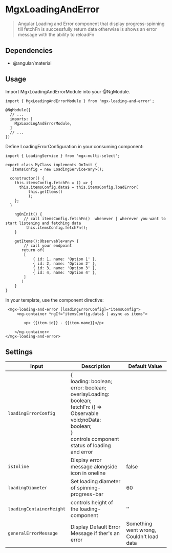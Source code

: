 # MgxLoadingAndError

> Angular Loading and Error component that display progress-spinning till fetchFn is successfully return data otherwise is shows an error message with the ability to reloadFn

## Dependencies

- @angular/material

## Usage

Import MgxLoadingAndErrorModule into your @NgModule.

```
import { MgxLoadingAndErrorModule } from 'mgx-loading-and-error';

@NgModule({
  // ...
  imports: [
    MgxLoadingAndErrorModule,
  ]
  // ...
})
```

Define LoadingErrorConfiguration in your consuming component:

```
import { LoadingService } from 'mgx-multi-select';

export class MyClass implements OnInit {
   itemsConfig = new LoadingService<any>();

  constructor() {
    this.itemsConfig.fetchFn = () => {
      this.itemsConfig.data$ = this.itemsConfig.loadError(
          this.getItems()
          );
    };
  }

    ngOnInit() {
        // call itemsConfig.fetchFn()  whenever | wherever you want to start listening and fetching data
         this.itemsConfig.fetchFn();
    }

    getItems():Observable<any> {
        // call your endpoint 
       return of(
        [
            { id: 1, name: 'Option 1' },
            { id: 2, name: 'Option 2' },
            { id: 3, name: 'Option 3' },
            { id: 4, name: 'Option 4' },
        ]
       )
    }
}
```
 In your template, use the component directive:

```
 <mgx-loading-and-error [loadingErrorConfig]="itemsConfig">
     <ng-container *ngIf="itemsConfig.data$ | async as items">
          
        <p> {{item.id}} - {{item.name}}</p>

    </ng-container>
</mgx-loading-and-error>

```

## Settings

| Input | Description | Default Value |
| --- | --- | --- |
| `loadingErrorConfig` |  { <br>loading: boolean; <br> error: boolean;<br> overlayLoading: boolean;<br>fetchFn: () => Observable<any>  void;noData: boolean; <br>} <br> controls component status of loading and error |  |
| `isInline` | Display error message alongside icon in oneline | false |
| `loadingDiameter` | Set loading diameter of spinning-progress-bar | 60 |
| `loadingContainerHeight` | controls height of the loading-component | '' |
| `generalErrorMessage` | Display Default Error Message if ther's an error | Something went wrong, Couldn't load data |